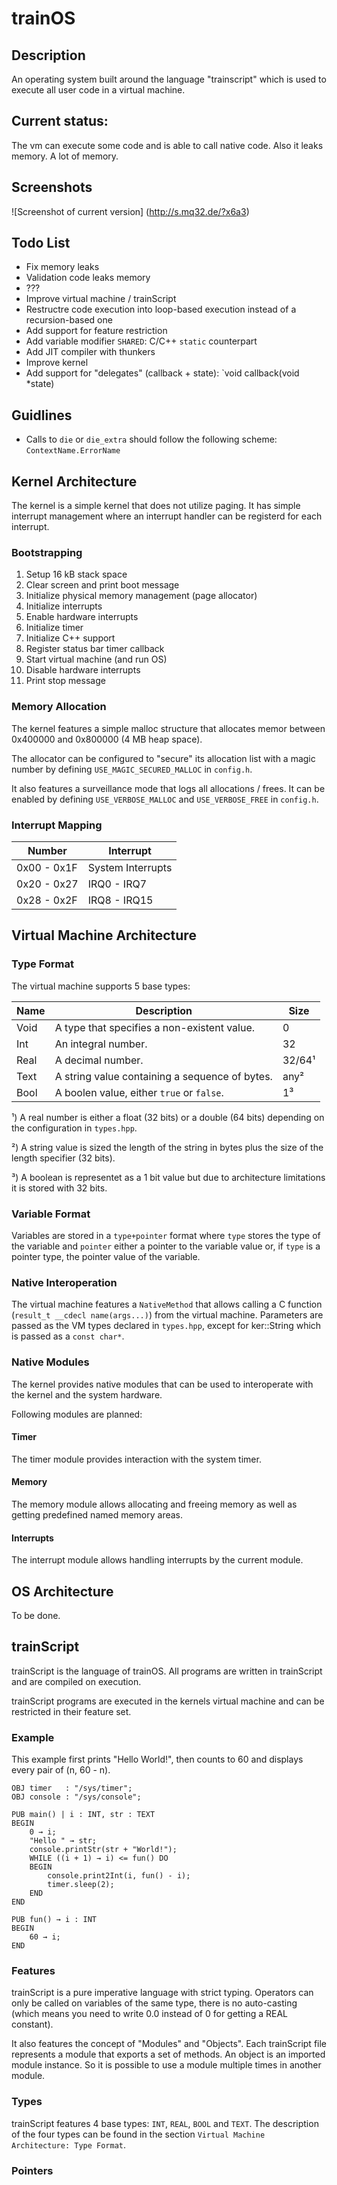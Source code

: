 # trainOS

## Description
An operating system built around the language "trainscript"
which is used to execute all user code in a virtual machine.

## Current status:
The vm can execute some code and is able to call native code.
Also it leaks memory. A lot of memory.

## Screenshots
![Screenshot of current version]
(http://s.mq32.de/?x6a3)

## Todo List
- Fix memory leaks
 - Validation code leaks memory
 - ???
- Improve virtual machine / trainScript
 - Restructre code execution into loop-based execution instead of a recursion-based one
 - Add support for feature restriction
 - Add variable modifier `SHARED`: C/C++ `static` counterpart
 - Add JIT compiler with thunkers
- Improve kernel
 - Add support for "delegates" (callback + state): `void callback(void *state)

## Guidlines
- Calls to `die` or `die_extra` should follow the following scheme: `ContextName.ErrorName`

## Kernel Architecture
The kernel is a simple kernel that does not utilize paging. It has simple interrupt management where an
interrupt handler can be registerd for each interrupt.

### Bootstrapping
1. Setup 16 kB stack space
2. Clear screen and print boot message
3. Initialize physical memory management (page allocator)
4. Initialize interrupts
5. Enable hardware interrupts
6. Initialize timer
7. Initialize C++ support
8. Register status bar timer callback
9. Start virtual machine (and run OS)
10. Disable hardware interrupts
11. Print stop message

### Memory Allocation
The kernel features a simple malloc structure that allocates memor between 0x400000 and 0x800000 (4 MB heap space).

The allocator can be configured to "secure" its allocation list with a magic number by defining `USE_MAGIC_SECURED_MALLOC` in `config.h`.

It also features a surveillance mode that logs all allocations / frees. It can be enabled by defining `USE_VERBOSE_MALLOC` and `USE_VERBOSE_FREE` in `config.h`.

### Interrupt Mapping
|Number     | Interrupt         |
|-----------|-------------------|
|0x00 - 0x1F|System Interrupts  |
|0x20 - 0x27| IRQ0 - IRQ7       |
|0x28 - 0x2F| IRQ8 - IRQ15      |

## Virtual Machine Architecture

### Type Format
The virtual machine supports 5 base types:

| Name    | Description                                    | Size   |
|---------|------------------------------------------------|--------|
| Void    | A type that specifies a non-existent value.    | 0      |
| Int     | An integral number.                            | 32     |
| Real    | A decimal number.                              | 32/64¹ |
| Text    | A string value containing a sequence of bytes. | any²   |
| Bool    | A boolen value, either `true` or `false`.      | 1³     |

¹) A real number is either a float (32 bits) or a double (64 bits) depending on the configuration in `types.hpp`.

²) A string value is sized the length of the string in bytes plus the size of the length specifier (32 bits).

³) A boolean is representet as a 1 bit value but due to architecture limitations it is stored with 32 bits.

### Variable Format
Variables are stored in a `type+pointer` format where `type` stores the type of the variable and `pointer` either a pointer to the variable value or, if `type` is a pointer type, the pointer value of the variable.

### Native Interoperation
The virtual machine features a `NativeMethod` that allows calling a C function (`result_t __cdecl name(args...)`) from the
virtual machine. Parameters are passed as the VM types declared in `types.hpp`, except for ker::String which is passed as a `const char*`.

### Native Modules
The kernel provides native modules that can be used to interoperate with the kernel and the system hardware.

Following modules are planned:

#### Timer
The timer module provides interaction with the system timer.

#### Memory
The memory module allows allocating and freeing memory as well as getting predefined named memory areas.

#### Interrupts
The interrupt module allows handling interrupts by the current module.


## OS Architecture
To be done.

## trainScript

trainScript is the language of trainOS. All programs are written in trainScript and are compiled on execution.

trainScript programs are executed in the kernels virtual machine and can be restricted in their feature set.

### Example
This example first prints "Hello World!", then counts to 60 and displays every pair of (n, 60 - n).

	OBJ timer   : "/sys/timer";
	OBJ console : "/sys/console";
	
	PUB main() | i : INT, str : TEXT
	BEGIN
		0 → i;
		"Hello " → str;
		console.printStr(str + "World!");
		WHILE ((i + 1) → i) <= fun() DO
		BEGIN
			console.print2Int(i, fun() - i);
			timer.sleep(2);
		END
	END
	
	PUB fun() → i : INT
	BEGIN
		60 → i;
	END

### Features
trainScript is a pure imperative language with strict typing. Operators can only be called on variables of the same type, there is no auto-casting (which means you need to write 0.0 instead of 0 for getting a REAL constant).

It also features the concept of "Modules" and "Objects". Each trainScript file represents a module that exports a set of methods. An object is an imported module instance. So it is possible to use a module multiple times in another module.

### Types
trainScript features 4 base types: `INT`, `REAL`, `BOOL` and `TEXT`. The description of the four types can be found in the section `Virtual Machine Architecture: Type Format`.

### Pointers
